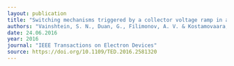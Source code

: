 ```yaml
---
layout: publication
title: "Switching mechanisms triggered by a collector voltage ramp in avalanche transistors with short-connected base and emitter"
authors: "Vainshtein, S. N., Duan, G., Filimonov, A. V. & Kostamovaara, J. T."
date: 24.06.2016
year: 2016
journal: "IEEE Transactions on Electron Devices"
source: https://doi.org/10.1109/TED.2016.2581320
---
```

